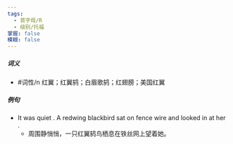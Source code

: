 ```yaml
---
tags:
  - 首字母/R
  - 级别/托福
掌握: false
模糊: false
---
```

##### 词义
- #词性/n  红翼；红翼鸫；白眉歌鸫；红翅膀；美国红翼
##### 例句
- It was quiet . A redwing blackbird sat on fence wire and looked in at her .
	- 周围静悄悄，一只红翼鸫鸟栖息在铁丝网上望着她。
